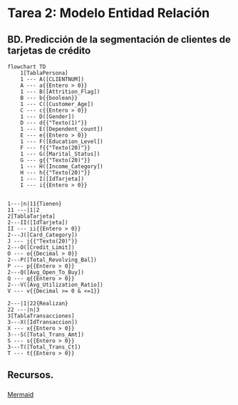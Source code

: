 # Tarea 2: Modelo Entidad Relación

## BD. Predicción de la segmentación de clientes de tarjetas de crédito

```mermaid
flowchart TD
    1[TablaPersona]
    1 --- A([CLIENTNUM])
    A --- a{{Entero > 0}}
    1 --- B([Attrition_Flag])
    B --- b{{boolean}}
    1 --- C([Customer_Age])
    C --- c{{Entero > 0}}
    1 --- D([Gender])
    D --- d{{"Texto(1)"}}
    1 --- E([Dependent_count])
    E --- e{{Entero > 0}}
    1 --- F([Education_Level])
    F --- f{{"Texto(20)"}}
    1 --- G([Marital_Status])
    G --- g{{"Texto(20)"}}
    1 --- H([Income_Category])
    H --- h{{"Texto(20)"}}
    1 --- I([IdTarjeta])
    I --- i{{Entero > 0}}
    

1---|n|11{Tienen}
11 ---|1|2
2[TablaTarjeta]
2---II([IdTarjeta])
II --- ii{{Entero > 0}}
2---J([Card_Category])
J --- j{{"Texto(20)"}}
2---O([Credit_Limit])
O --- o{{Decimal > 0}}
2---P([Total_Revolving_Bal])
P --- p{{Entero > 0}}
2---Q([Avg_Open_To_Buy])
Q --- q{{Entero > 0}}
2---V([Avg_Utilization_Ratio])
V --- v{{Decimal >= 0 & <=1}}

2---|1|22{Realizan}
22 ---|n|3
3[TablaTransacciones]
3---X([IdTransaccion])
X --- x{{Entero > 0}}
3---S([Total_Trans_Amt])
S --- s{{Entero > 0}}
3---T([Total_Trans_Ct])
T --- t{{Entero > 0}}
```
## Recursos.

### 
[Mermaid](https://mermaid.live/edit#pako:eNp9lFtP4zAQhf9K5IdVkArKjd60rNQbbBH3BoQ2QZFJTDBK7K7rdAG3_33tKREtFPLSdM58PvbxtAqlPCOoix4K_i99xEJa4TBmln7cKMT3Bb4gYsYZvnsrWru7u1bPjgYn49FZeHZ9erezUnqgYKVGTBLBrV-Ws1yuQ3076kkpqKScJYcFzmuyD_K9UvecFwSzTWygvaqZ5CURSS8nNTQAMf3abmhHR4RlRNTEEMqZUjEKybPktrsTo01mZEdDMjUUk0nKKyZreAQ6-dru0I5GWZViON0JmZOiRg9Bf3j39ZxPxkd2dIp1NLhIJhLLalbDRyDn38K_7WjMUh1QMsCS5Fy81PRv0B-_pceazkIsnojENTcGhW47bcxi5mp1wRauq0JKGGFacmGxhbvwYuatBqdeUxe0NP7oM34z-eRiuo_1pWORbRzoGPqfthzGEOeaECSjMjmhJYV7OweAKzUkKS1xsW5wYUchN3FfkTkv5pTlSR_DlV0ANd22q0s9wfM8OdcTkoQ86Vewr0sA_m4DblbAtaQFfV2NxpX5MNgNYPO13R1YjvXD-nngGny1gAnUU1cEG97k7HnWKnw_Zv5bzgKzGU5TvTqZ6bR93XALYb8LxvAWDJ8_7tO0T-o0AEl6JeQ3AWC2DQg3gQH0h9AvN_tRA-lfbolppv9klJmhGMlHUpIYdfVrRh5wVcgYxcy04kryyQtLUVeKijRQNc30BAwpzgUu6-IUsz-cr39FXYWeUTfY3-u47Vanue93fKfZDBroBXWbga46rcBvub7faneWDfQKuLPX6bScdqCBwGs3206w_A-la43e)